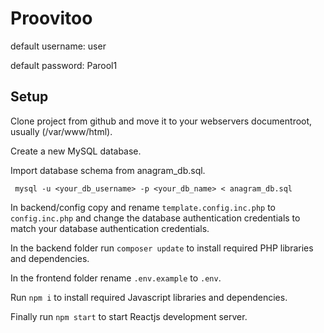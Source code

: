 # Proovitoo

default username: user 

default password: Parool1

## Setup 

Clone project from github and move it to your webservers documentroot, usually (/var/www/html).

Create a new MySQL database.

Import database schema from anagram_db.sql.

``` mysql -u <your_db_username> -p <your_db_name> < anagram_db.sql```

In backend/config copy and rename ```template.config.inc.php``` to ```config.inc.php``` and change the database authentication credentials to match your database authentication credentials.

In the backend folder run ```composer update``` to install required PHP libraries and dependencies.

In the frontend folder rename ```.env.example``` to ```.env```.

Run ```npm i``` to install required Javascript libraries and dependencies.

Finally run ```npm start``` to start Reactjs development server.
